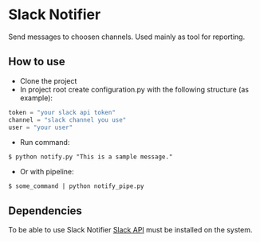 # Slack Notifier

Send messages to choosen channels. Used mainly as tool for reporting.

## How to use

- Clone the project
- In project root create configuration.py with the following structure (as example):

```python
token = "your slack api token"
channel = "slack channel you use"
user = "your user"
```

- Run command:
```
$ python notify.py "This is a sample message."
```

- Or with pipeline:
```
$ some_command | python notify_pipe.py
```

## Dependencies

To be able to use Slack Notifier [Slack API](https://github.com/slackapi/python-slackclient) must be installed on the system.
